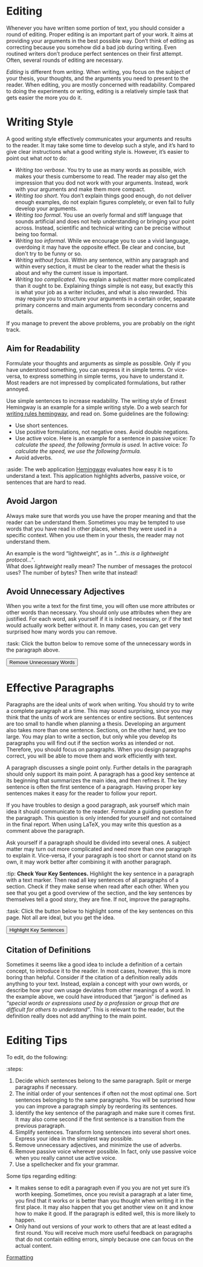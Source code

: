 # Editing

<span class="key">Whenever you have written some portion of text, you should consider a round of editing.</span> Proper editing is an important part of your work. It aims at providing your arguments in the best possible way. Don’t think of editing as correcting because you somehow did a bad job during writing. Even routined writers don’t produce perfect sentences on their first attempt. Often, several rounds of editing are necessary.

<span class="key">*Editing* is different from *writing*.</span> When writing, you focus on the subject of your thesis, your thoughts, and the arguments you need to present to the reader.
When editing, you are mostly concerned with readability. Compared to doing the experiments or writing, editing is a relatively simple task that gets easier the more you do it.




# Writing Style

<span class="key">A good writing style effectively communicates your arguments and results to the reader.</span> It may take some time to develop such a style, and it’s hard to give clear instructions what a good writing style is. However, it’s easier to point out what *not* to do:

  - *Writing too verbose*. You try to use as many words as possible, wich makes your thesis cumbersome to read. The reader may also get the impression that you dod not work with your arguments. Instead, work with your arguments and make them more compact. 
  - *Writing too short*. You don’t explain things good enough, do not deliver enough examples, do not explain figures completely, or even fail to fully develop your arguments.
  - *Writing too formal*. You use an overly formal and stiff language that sounds artificial and does not help understanding or bringing your point across. Instead, scientific and technical writing can be precise without being too formal.
  - *Writing too informal*. While we encourage you to use a vivid language, overdoing it may have the opposite effect. Be clear and concise, but don't try to be funny or so.
  - *Writing without focus*. Within any sentence, within any paragraph and within every section, it must be clear to the reader what the thesis is about and why the current issue is important. 
  - *Writing too complicated*. You explain a subject matter more complicated	than it ought to be. Explaining things simple is not easy, but exactly this is what your job as a writer includes, and what is also rewarded. This may require you to structure your arguments in a certain order, separate primary concerns and main arguments from secondary concerns and details.

If you manage to prevent the above problems, you are probably on the right track. 

## Aim for Readability

<span class="key">Formulate your thoughts and arguments as simple as possible.</span> Only if you have understood something, you can express it in simple terms. Or vice-versa, to express something in simple terms, you have to understand it. Most readers are not impressed by complicated formulations, but rather annoyed.

<span class="key">Use simple sentences to increase readability.</span> The writing style of Ernest Hemingway is an example for a simple writing style. Do a web search for [writing rules hemingway](https://lmgtfy.com/?q=writing+rules+hemingway), and read on. Some guidelines are the following:

- Use short sentences.
- Use positive formulations, not negative ones. Avoid double negations.
- Use active voice. Here is an example for a sentence in passive voice: *To calculate the speed, the following formula is used.* In active voice: *To calculate the speed, we use the following formula.*
- Avoid adverbs.

:aside: The web application [Hemingway](http://www.hemingwayapp.com) evaluates how easy it is to understand a text. This application highlights adverbs, passive voice, or sentences that are hard to read.


## Avoid Jargon

Always make sure that words you use have the proper meaning and that the reader can be understand them. Sometimes you may be tempted to use words that you have read in other places, where they were used in a specific context. When you use them in your thesis, the reader may not understand them. 

An example is the word “lightweight”, as in _"...this is a lightweight protocol..."_.  
What does _lightweight_ really mean? The number of messages the protocol uses? The number of bytes? Then write that instead! 

## Avoid Unnecessary Adjectives

When you write a text for the first time, you will often use more attributes or other words than necessary. 
You should only use attributes when they are justified.
For each word, ask yourself if it is <span class="unnecessary">indeed</span> necessary, or if the text would <span class="unnecessary">actually</span> work better without it.
In many cases, you can get <span class="unnecessary">very</span> surprised how many words you can remove.

:task: Click the button below to remove some of the unnecessary words in the paragraph above.


<button type="button" class="btn btn-primary btn-sm" onclick="$('.unnecessary').css('text-decoration','line-through'); $('.unnecessary').css('color','red')">Remove Unnecessary Words</button>


# Effective Paragraphs

<span class="key">Paragraphs are the ideal units of work when writing.</span> You should try to write a complete paragraph at a time. This may sound surprising, since you may think that the units of work are sentences or entire sections. But sentences are too small to handle when planning a thesis. Developing an argument also takes more than one sentence. Sections, on the other hand, are too large. You may plan to write a section, but only while you develop its paragraphs you will find out if the section works as intended or not. Therefore, you should focus on paragraphs. When you design paragraphs correct, you will be able to move them and work efficiently with text.

<span class="key">A paragraph discusses a single point only.</span> Further details in the paragraph should only support its main point. A paragraph has a good key sentence at its beginning that summarizes the main idea, and then refines it. The key sentence is often the first sentence of a paragraph. Having proper key sentences makes it easy for the reader to follow your report.

If you have troubles to design a good paragraph, ask yourself which main idea it should communicate to the reader. Formulate a guiding question for the paragraph. This question is only intended for yourself and not contained in the final report. When using LaTeX, you may write this question as a comment above the paragraph.

Ask yourself if a paragraph should be divided into several ones. A subject matter may turn out more complicated and need more than one paragraph to explain it.
Vice-versa, if your paragraph is too short or cannot stand on its own, it may work better after combining it with another paragraph.

:tip: **Check Your Key Sentences.** Highlight the key sentence in a paragraph with a text marker. Then read all key sentences of all paragraphs of a section. Check if they make sense when read after each other. When you see that you get a good overview of the section, and the key sentences by themselves tell a good story, they are fine. If not, improve the paragraphs.


:task: Click the button below to highlight some of the key sentences on this page. Not all are ideal, but you get the idea.

<button type="button" class="btn btn-primary btn-sm" onclick="$('.key').css('background-color','yellow')">Highlight Key Sentences</button>



## Citation of Definitions

Sometimes it seems like a good idea to include a definition of a certain concept, to introduce it to the reader. In most cases, however, this is more boring than helpful. Consider if the citation of a definition really adds anything to your text. Instead, explain a concept with your own words, or describe how your own usage deviates from other meanings of a word.
In the example above, we could have introduced that “jargon” is defined as *“special words or expressions used by a profession or group that are difficult for others to understand”*. This is relevant to the reader, but the definition really does not add anything to the main point.


# Editing Tips

To edit, do the following:

:steps:
1. Decide which sentences belong to the same paragraph. Split or merge paragraphs if necessary.
2. The initial order of your sentences if often not the most optimal one. Sort sentences belonging to the same paragraphs. You will be surprised how you can improve a paragraph simply by reordering its sentences.
3. Identify the key sentence of the paragraph and make sure it comes first. It may also come second if the first sentence is a transition from the previous paragraph.
4. Simplify sentences. Transform long sentences into several short ones. Express your idea in the simplest way possible.
5. Remove unnecessary adjectives, and minimize the use of adverbs.
6. Remove passive voice wherever possible. In fact, only use passive voice when you really cannot use active voice.
7. Use a spellchecker and fix your grammar.


Some tips regarding editing:

- It makes sense to edit a paragraph even if you you are not yet sure it’s worth keeping. Sometimes, once you revisit a paragraph at a later time, you find that it works or is better than you thought when writing it in the first place. It may also happen that you get another view on it and know how to make it good. If the paragraph is edited well, this is more likely to happen.
- Only hand out versions of your work to others that are at least edited a first round. You will receive much more useful feedback on paragraphs that do not contain editing errors, simply because one can focus on the actual content.


<a type="button" href="formatting.html" class="btn btn-outline-secondary float-right">Formatting <i class="fas fa-arrow-right"></i></a>
